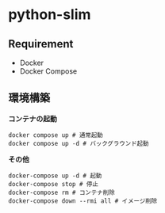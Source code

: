 # python-slim

## Requirement

- Docker
- Docker Compose

## 環境構築

**コンテナの起動**

```shell
docker compose up # 通常起動
docker compose up -d # バックグラウンド起動
```

**その他**

```shell
docker-compose up -d # 起動
docker-compose stop # 停止
docker-compose rm # コンテナ削除
docker-compose down --rmi all # イメージ削除
```
